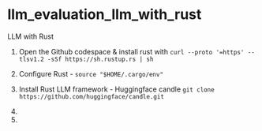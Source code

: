 # llm_evaluation_llm_with_rust


LLM with Rust 

1. Open the Github codespace & install rust with ```curl --proto '=https' --tlsv1.2 -sSf https://sh.rustup.rs | sh```

2. Configure Rust - ```source "$HOME/.cargo/env"```
   
3. Install Rust LLM framework - Huggingface candle ```git clone https://github.com/huggingface/candle.git```

4. 

5. 
